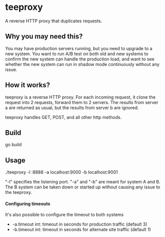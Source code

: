 teeproxy
=========

A reverse HTTP proxy that duplicates requests.

Why you may need this?
----------------------
You may have production servers running, but you need to upgrade to a new system. You want to run A/B test on both old and new systems to confirm the new system can handle the production load, and want to see whether the new system can run in shadow mode continuously without any issue.

How it works?
-------------
teeproxy is a reverse HTTP proxy. For each incoming request, it clone the request into 2 requests, forward them to 2 servers. The results from server a are returned as usual, but the results from server b are ignored.

teeproxy handles GET, POST, and all other http methods.

Build
-------------
go build

Usage
-------------
 ./teeproxy -l :8888 -a localhost:9000 -b localhost:9001

 "-l" specifies the listening port. "-a" and "-b" are meant for system A and B. The B system can be taken down or started up without causing any issue to the teeproxy.

#### Configuring timeouts ####
It's also possible to configure the timeout to both systems
*  -a.timeout int: timeout in seconds for production traffic (default 3)
*  -b.timeout int: timeout in seconds for alternate site traffic (default 1)
